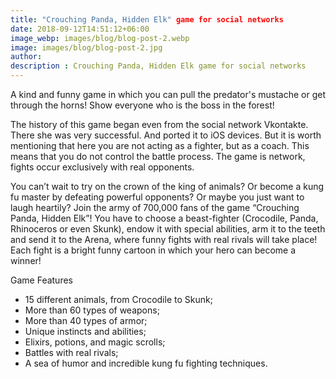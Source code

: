 ```yaml
---
title: "Crouching Panda, Hidden Elk" game for social networks
date: 2018-09-12T14:51:12+06:00
image_webp: images/blog/blog-post-2.webp
image: images/blog/blog-post-2.jpg
author: 
description : Crouching Panda, Hidden Elk game for social networks
---
```


A kind and funny game in which you can pull the predator's mustache or get through the horns!
Show everyone who is the boss in the forest!

The history of this game began even from the social network Vkontakte. There she was very successful. And ported it to iOS devices. But it is worth mentioning that here you are not acting as a fighter, but as a coach. This means that you do not control the battle process. The game is network, fights occur exclusively with real opponents.

You can’t wait to try on the crown of the king of animals? Or become a kung fu master by defeating powerful opponents? Or maybe you just want to laugh heartily?
Join the army of 700,000 fans of the game “Crouching Panda, Hidden Elk”!
You have to choose a beast-fighter (Crocodile, Panda, Rhinoceros or even Skunk), endow it with special abilities, arm it to the teeth and send it to the Arena, where funny fights with real rivals will take place! Each fight is a bright funny cartoon in which your hero can become a winner!

Game Features 
- 15 different animals, from Crocodile to Skunk;
- More than 60 types of weapons;
- More than 40 types of armor;
- Unique instincts and abilities;
- Elixirs, potions, and magic scrolls;
- Battles with real rivals;
- A sea of ​​humor and incredible kung fu fighting techniques.